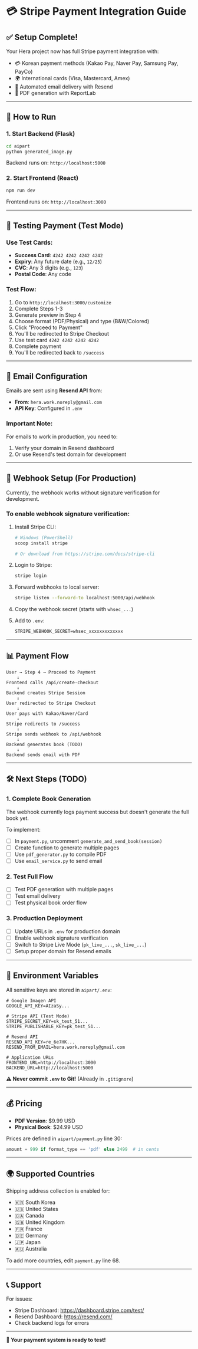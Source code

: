 # 💳 Stripe Payment Integration Guide

## ✅ Setup Complete!

Your Hera project now has full Stripe payment integration with:
- 💳 Korean payment methods (Kakao Pay, Naver Pay, Samsung Pay, PayCo)
- 🌍 International cards (Visa, Mastercard, Amex)
- 📧 Automated email delivery with Resend
- 📄 PDF generation with ReportLab

---

## 🚀 How to Run

### 1. Start Backend (Flask)
```bash
cd aipart
python generated_image.py
```
Backend runs on: `http://localhost:5000`

### 2. Start Frontend (React)
```bash
npm run dev
```
Frontend runs on: `http://localhost:3000`

---

## 🧪 Testing Payment (Test Mode)

### Use Test Cards:
- **Success Card**: `4242 4242 4242 4242`
- **Expiry**: Any future date (e.g., `12/25`)
- **CVC**: Any 3 digits (e.g., `123`)
- **Postal Code**: Any code

### Test Flow:
1. Go to `http://localhost:3000/customize`
2. Complete Steps 1-3
3. Generate preview in Step 4
4. Choose format (PDF/Physical) and type (B&W/Colored)
5. Click "Proceed to Payment"
6. You'll be redirected to Stripe Checkout
7. Use test card `4242 4242 4242 4242`
8. Complete payment
9. You'll be redirected back to `/success`

---

## 📧 Email Configuration

Emails are sent using **Resend API** from:
- **From**: `hera.work.noreply@gmail.com`
- **API Key**: Configured in `.env`

### Important Note:
For emails to work in production, you need to:
1. Verify your domain in Resend dashboard
2. Or use Resend's test domain for development

---

## 🔗 Webhook Setup (For Production)

Currently, the webhook works without signature verification for development.

### To enable webhook signature verification:

1. Install Stripe CLI:
   ```bash
   # Windows (PowerShell)
   scoop install stripe
   
   # Or download from https://stripe.com/docs/stripe-cli
   ```

2. Login to Stripe:
   ```bash
   stripe login
   ```

3. Forward webhooks to local server:
   ```bash
   stripe listen --forward-to localhost:5000/api/webhook
   ```

4. Copy the webhook secret (starts with `whsec_...`)

5. Add to `.env`:
   ```
   STRIPE_WEBHOOK_SECRET=whsec_xxxxxxxxxxxxx
   ```

---

## 📊 Payment Flow

```
User → Step 4 → Proceed to Payment
    ↓
Frontend calls /api/create-checkout
    ↓
Backend creates Stripe Session
    ↓
User redirected to Stripe Checkout
    ↓
User pays with Kakao/Naver/Card
    ↓
Stripe redirects to /success
    ↓
Stripe sends webhook to /api/webhook
    ↓
Backend generates book (TODO)
    ↓
Backend sends email with PDF
```

---

## 🛠️ Next Steps (TODO)

### 1. Complete Book Generation
The webhook currently logs payment success but doesn't generate the full book yet.

To implement:
- [ ] In `payment.py`, uncomment `generate_and_send_book(session)`
- [ ] Create function to generate multiple pages
- [ ] Use `pdf_generator.py` to compile PDF
- [ ] Use `email_service.py` to send email

### 2. Test Full Flow
- [ ] Test PDF generation with multiple pages
- [ ] Test email delivery
- [ ] Test physical book order flow

### 3. Production Deployment
- [ ] Update URLs in `.env` for production domain
- [ ] Enable webhook signature verification
- [ ] Switch to Stripe Live Mode (`pk_live_...`, `sk_live_...`)
- [ ] Setup proper domain for Resend emails

---

## 🔑 Environment Variables

All sensitive keys are stored in `aipart/.env`:

```env
# Google Imagen API
GOOGLE_API_KEY=AIzaSy...

# Stripe API (Test Mode)
STRIPE_SECRET_KEY=sk_test_51...
STRIPE_PUBLISHABLE_KEY=pk_test_51...

# Resend API
RESEND_API_KEY=re_6e7HK...
RESEND_FROM_EMAIL=hera.work.noreply@gmail.com

# Application URLs
FRONTEND_URL=http://localhost:3000
BACKEND_URL=http://localhost:5000
```

**⚠️ Never commit `.env` to Git!** (Already in `.gitignore`)

---

## 💰 Pricing

- **PDF Version**: $9.99 USD
- **Physical Book**: $24.99 USD

Prices are defined in `aipart/payment.py` line 30:
```python
amount = 999 if format_type == 'pdf' else 2499  # in cents
```

---

## 🌍 Supported Countries

Shipping address collection is enabled for:
- 🇰🇷 South Korea
- 🇺🇸 United States
- 🇨🇦 Canada
- 🇬🇧 United Kingdom
- 🇫🇷 France
- 🇩🇪 Germany
- 🇯🇵 Japan
- 🇦🇺 Australia

To add more countries, edit `payment.py` line 68.

---

## 📞 Support

For issues:
- Stripe Dashboard: https://dashboard.stripe.com/test/
- Resend Dashboard: https://resend.com/
- Check backend logs for errors

---

**🎉 Your payment system is ready to test!**

